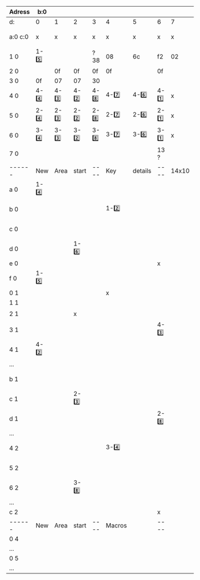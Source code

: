 |  Adress |  b:0 |   |   |   |   |   |   |   | b:1  |   |   |   |   |   |   |   |
| ------------ | ------------ | ------------ | ------------ | ------------ | ------------ | ------------ | ------------ | ------------ | ------------ | ------------ | ------------ | ------------ | ------------ | ------------ | ------------ | ------------ |
|  d: |  0 |1   |2   |3   |4   | 5  | 6  |7   | 0  | 1  | 2  | 3  | 4  | 5  |6   | 7  |
| a:0 c:0 | x  | x  | x  | x  | x  | x  | x  | x  |  1-4️⃣ |1-3️⃣   |1-2️⃣   |1-8️⃣   |1-7️⃣   | 1-6️⃣  | 1-1️⃣  | x  |
| 1 0 |1-5️⃣   |   |   |  ? 38|  08 |6c   |  f2 | 02  | 18  | 0f  |  fire |   |  led mode | color  | 03  |   |
| 2 0 |   |  0f |0f   | 0f  | 0f   |   | 0f  |   |   |  0f | 07  | 0b  |   |   | 0f  |  07 |
|  3 0|  0f | 07  | 07  |  30 |   |   |   |   |   |   |  0f |   |   |   |   | 40  |
|  4 0 |  4-4️⃣ |4-3️⃣   |4-2️⃣   |4-8️⃣   |4-7️⃣   | 4-6️⃣  | 4-1️⃣  | x  |4-5️⃣   |   |   |   |   |   |   |  15 |
|  5 0 |  2-4️⃣ |2-3️⃣   |2-2️⃣   |2-8️⃣   |2-7️⃣   | 2-6️⃣  | 2-1️⃣  | x  |2-5️⃣   |   |   |  ? |   |   |   |   |
|  6 0|   3-4️⃣ |3-3️⃣   |3-2️⃣   |3-8️⃣   |3-7️⃣   | 3-6️⃣  | 3-1️⃣  | x  |3-5️⃣   |   |   |  ? |   |   |   |   |
| 7 0  |  |   |   |   |   |   |  13 ? |   |   |   |   |   |   |   |   |   |
|  ------  |   New  |  Area |  start  | ----  | Key | details  | ----  | 14x10 |    byte  | per   | level   |  ---- |   | |   |   |
| a 0  |  1-4️⃣   |   |   |   |   |   |   |   |   |   | 1-3️⃣  |   |   |   |   |   |
|  b 0 |   |   |   |   | 1-2️⃣   |   |   |   |   |   |   |   |   |   |  1-8️⃣  |   |
|  c 0 |   |   |   |   |   |   |   |   | 1-7️⃣ |   |   |   |   |   |   |   |
| d 0  |   |   | 1-6️⃣  |   |   |   |   |   | |   |   |   | 1-1️⃣    |   |   |   |
| e 0  |   |   | |  |   |   |  x |   |   |   |   |   | |   |   |   |
| f 0  | 1-5️⃣   |   |   |   |   |   | |   |   |   |  x |   |   |   |   |   |
| 0 1  |   |   |   |   |  x |   |   |   |   |   |  |   |   |   |  x |   |
|  1 1 |   |   |   |   | |   |   |   | x  |   |   |   |   |   |   |   |
|  2 1 |   |   | x  |   |   |   |   |   |  |   |   |   |  4-4️⃣   |   |   |   |
| 3 1  |   |   |   |   |   |   |   4-3️⃣|   |   |   |   |   |   |   |   |   |
| 4 1  | 4-2️⃣  |   |   |   |   |   | |   |   |   |  4-8️⃣  |   |   |   |   |   |
|  ... |   |   |   |   |   |   |   |   |   |   |   |   |   |   |   |   |
| b 1  |     |   |   |   |   |   |   |   | 2-4️⃣  |   |   |   |   |   |   |   |
| c 1  |   |   | 2-3️⃣  |   |   |   |   |   | |   |   |   | 2-2️⃣    |   |   |   |
| d 1  |   |   | |  |   |   |  2-8️⃣ |   |   |   |   |   | |   |   |   |
|  ... |   |   |   |   |   |   |   |   |   |   |   |   |   |   |   |   |
| 4 2  |     |   |   |   |  3-4️⃣ |   |   |   |   |   |   |   |   |   |  3-3️⃣  |   |
|  5 2 |   |   |   |   | |   |   |   |3-2️⃣   |   |   |   |   |   |   |   |
| 6 2  |   |   | 3-8️⃣  |   |   |   |   |   | |   |   |   | 3-7️⃣    |   |   |   |
|  ... |   |   |   |   |   |   |   |   |   |   |   |   |   |   |   |   |
|  c 2 |   |   |   |   |   |   |  x |   |   |   |   |   |   |   |   |   |
|  ------  |   New  |  Area |  start  | ----  | Macros |   | ----  |  |      |    |    |  ---- |   | |   |   |
|  0 4 |   |   |   |   |   |   |   |   |   |   |   |   |   |   |   |   |
|  ... |   |   |   |   |   |   |   |   |   |   |   |   |   |   |   |   |
|  0 5 |   |   |   |   |   |   |   |   |   |   |   |   |   |   |   |   |
|  ... |   |   |   |   |   |   |   |   |   |   |   |   |   |   |   |   |  |
